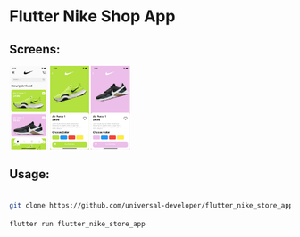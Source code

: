 <h1>Flutter Nike Shop App</h1>

<h2>Screens: </h2>

<img src="images/first.PNG" height="150px"/>
<img src="images/second.PNG" height="150px"/>
<img src="images/third.PNG" height="150px"/>

<h2>Usage: </h2>


```bash

git clone https://github.com/universal-developer/flutter_nike_store_app.git

flutter run flutter_nike_store_app

```
